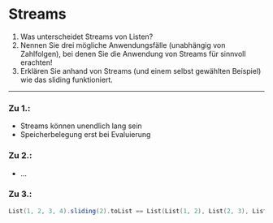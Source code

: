 # Streams
1. Was unterscheidet Streams von Listen?
2. Nennen Sie drei mögliche Anwendungsfälle (unabhängig von Zahlfolgen), bei denen Sie die Anwendung von Streams für sinnvoll erachten!
3. Erklären Sie anhand von Streams (und einem selbst gewählten Beispiel) wie das sliding funktioniert.
---
### Zu 1.:
- Streams können unendlich lang sein
- Speicherbelegung erst bei Evaluierung
### Zu 2.:
- ...
### Zu 3.:
```scala
List(1, 2, 3, 4).sliding(2).toList == List(List(1, 2), List(2, 3), List(3, 4))
```
